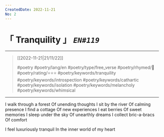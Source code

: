 ```yaml
---
CreatedDate: 2022-11-21
No: 2
---
```

# &#12300; Tranquility &#12301; *`EN#119`*

---

> [[2022-11-21|21/11/22]]
> 
> #poetry 
> #poetry/lang/en 
> #poetry/type/free_verse 
> #poetry/rhymed/🔴 
> #poetry/rating/⭐⭐⭐ 
> #poetry/keywords/tranquility #poetry/keywords/introspection #poetry/keywords/cathartic #poetry/keywords/isolation #poetry/keywords/melancholy #poetry/keywords/whimsical 

---

I walk through a forest
Of unending thoughts
I sit by the river
Of calming presence
I find a cottage
Of new experiences
I eat berries
Of sweet memories
I sleep under the sky
Of unearthly dreams
I collect bric-a-bracs
Of comfort

I feel luxuriously tranquil
In the inner world of my heart